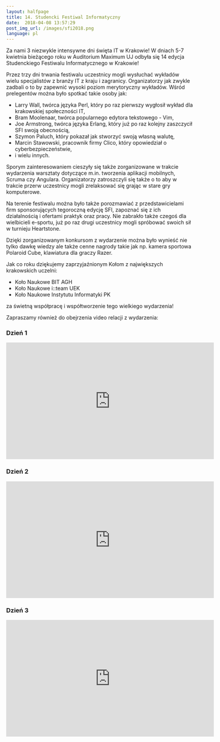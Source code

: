 ```yaml
---
layout:	halfpage
title: 14. Studencki Festiwal Informatyczny
date:  2018-04-08 13:57:29
post_img_url: /images/sfi2018.png
language: pl
---
```


Za nami 3 niezwykle intensywne dni święta IT w Krakowie! W dniach 5-7 kwietnia bieżącego roku w Auditorium Maximum UJ odbyła się 14 edycja Studenckiego Festiwalu Informatycznego w Krakowie!

Przez trzy dni trwania festiwalu uczestnicy mogli wysłuchać wykładów wielu specjalistów z branży IT z kraju i zagranicy. Organizatorzy jak zwykle zadbali o to by zapewnić wysoki poziom merytoryczny wykładów. Wśród prelegentów można było spotkać takie osoby jak:

-   Larry Wall, twórca języka Perl, który po raz pierwszy wygłosił wykład dla krakowskiej społeczności IT,    
-   Bram Moolenaar, twórca popularnego edytora tekstowego - Vim,
-   Joe Armstrong, twórca języka Erlang, który już po raz kolejny zaszczycił SFI swoją obecnością,
-   Szymon Paluch, który pokazał jak stworzyć swoją własną walutę,
-   Marcin Stawowski, pracownik firmy Clico, który opowiedział o cyberbezpieczeństwie,
-   i wielu innych.
    

Sporym zainteresowaniem cieszyły się także zorganizowane w trakcie wydarzenia warsztaty dotyczące m.in. tworzenia aplikacji mobilnych, Scruma czy Angulara. Organizatorzy zatroszczyli się także o to aby w trakcie przerw uczestnicy mogli zrelaksować się grając w stare gry komputerowe.

Na terenie festiwalu można było także porozmawiać z przedstawicielami firm sponsorujących tegoroczną edycję SFI, zapoznać się z ich działalnością i ofertami praktyk oraz pracy. Nie zabrakło także czegoś dla wielbicieli e-sportu, już po raz drugi uczestnicy mogli spróbować swoich sił w turnieju Heartstone.

Dzięki zorganizowanym konkursom z wydarzenie można było wynieść nie tylko dawkę wiedzy ale także cenne nagrody takie jak np. kamera sportowa Polaroid Cube, klawiatura dla graczy Razer.


Jak co roku dziękujemy zaprzyjaźnionym Kołom z największych krakowskich uczelni:
-   Koło Naukowe BIT AGH
-   Koło Naukowe i::team UEK
-   Koło Naukowe Instytutu Informatyki PK

za świetną współpracę i współtworzenie tego wielkiego wydarzenia!

Zapraszamy również do obejrzenia video relacji z wydarzenia:

### Dzień 1

<iframe width="560" height="315" src="https://www.youtube.com/embed/uTHPvw_r02U" frameborder="0" allow="autoplay; encrypted-media" allowfullscreen></iframe>


### Dzień 2

<iframe width="560" height="315" src="https://www.youtube.com/embed/XpRNxWQscN8" frameborder="0" allow="autoplay; encrypted-media" allowfullscreen></iframe>

### Dzień 3

<iframe width="560" height="315" src="https://www.youtube.com/embed/gx0SBLAoATI" frameborder="0" allow="autoplay; encrypted-media" allowfullscreen></iframe>